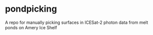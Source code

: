 # pondpicking
A repo for manually picking surfaces in ICESat-2 photon data from melt ponds on Amery Ice Shelf
